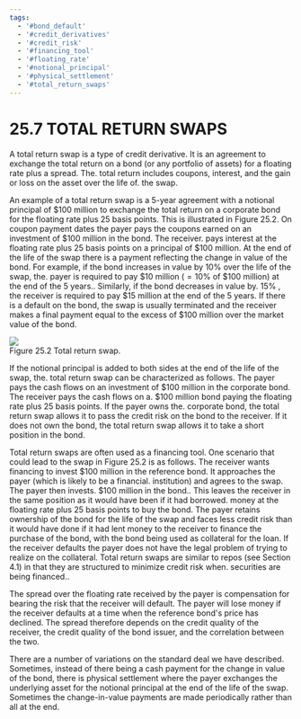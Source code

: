 ```yaml
---
tags:
  - '#bond_default'
  - '#credit_derivatives'
  - '#credit_risk'
  - '#financing_tool'
  - '#floating_rate'
  - '#notional_principal'
  - '#physical_settlement'
  - '#total_return_swaps'
---
```

# 25.7  TOTAL RETURN SWAPS  

A total return swap is a type of credit derivative. It is an agreement to exchange the total return on a bond (or any portfolio of assets) for a floating rate plus a spread. The. total return includes coupons, interest, and the gain or loss on the asset over the life of. the swap.  

An example of a total return swap is a 5-year agreement with a notional principal of $\$100$ million to exchange the total return on a corporate bond for the floating rate plus 25 basis points. This is illustrated in Figure 25.2. On coupon payment dates the payer pays the coupons earned on an investment of $\$100$ million in the bond. The receiver. pays interest at the floating rate plus 25 basis points on a principal of $\$100$ million. At the end of the life of the swap there is a payment reflecting the change in value of the bond. For example, if the bond increases in value by $10\%$ over the life of the swap, the. payer is required to pay $\$10$ million $(=10\%$ of $\$100$ million) at the end of the 5 years.. Similarly, if the bond decreases in value by. $15\%$ , the receiver is required to pay $\$15$ million at the end of the 5 years. If there is a default on the bond, the swap is usually terminated and the receiver makes a final payment equal to the excess of $\$100$ million over the market value of the bond.  

![](7879e969072961fc6f583778c1de2cffcb7a0032bf4ad8335dc92ce67ab0c271.jpg)  
Figure 25.2 Total return swap.  

If the notional principal is added to both sides at the end of the life of the swap, the. total return swap can be characterized as follows. The payer pays the cash flows on an investment of $\$100$ million in the corporate bond. The receiver pays the cash flows on a. $\$100$ million bond paying the floating rate plus 25 basis points. If the payer owns the. corporate bond, the total return swap allows it to pass the credit risk on the bond to the receiver. If it does not own the bond, the total return swap allows it to take a short position in the bond.  

Total return swaps are often used as a financing tool. One scenario that could lead to the swap in Figure 25.2 is as follows. The receiver wants financing to invest $\$100$ million in the reference bond. It approaches the payer (which is likely to be a financial. institution) and agrees to the swap. The payer then invests. $\$100$ million in the bond.. This leaves the receiver in the same position as it would have been if it had borrowed. money at the floating rate plus 25 basis points to buy the bond. The payer retains ownership of the bond for the life of the swap and faces less credit risk than it would have done if it had lent money to the receiver to finance the purchase of the bond, with the bond being used as collateral for the loan. If the receiver defaults the payer does not have the legal problem of trying to realize on the collateral. Total return swaps are similar to repos (see Section 4.1) in that they are structured to minimize credit risk when. securities are being financed..  

The spread over the floating rate received by the payer is compensation for bearing the risk that the receiver will default. The payer will lose money if the receiver defaults at a time when the reference bond's price has declined. The spread therefore depends on the credit quality of the receiver, the credit quality of the bond issuer, and the correlation between the two.  

There are a number of variations on the standard deal we have described. Sometimes, instead of there being a cash payment for the change in value of the bond, there is physical settlement where the payer exchanges the underlying asset for the notional principal at the end of the life of the swap. Sometimes the change-in-value payments are made periodically rather than all at the end.  
